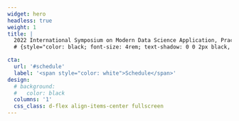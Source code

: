 ```yaml
---
widget: hero
headless: true
weight: 1
title: |
  2022 International Symposium on Modern Data Science Application, Practice, and Theory
  # {style="color: black; font-size: 4rem; text-shadow: 0 0 2px black, 0 0 2px black, 0 0 2px black, 0 0 2px black;"}

cta:
  url: '#schedule'
  label: '<span style="color: white">Schedule</span>'
design:
  # background:
  #   color: black
  columns: '1'
  css_class: d-flex align-items-center fullscreen
---
```


